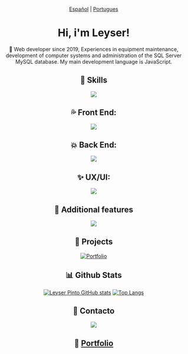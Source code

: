 
<!---->
<!---->
<!---->
<!---->
<!----><!--`Idiomas del Readme-->
<!---->
<!---->
<!---->
<div align="center">
  
[Español](https://github.com/LeyserPinto/LeyserPinto/blob/Main/README.md) |
[Portugues](https://github.com/LeyserPinto/LeyserPinto/blob/Main/README.pt-br.md)
  
</div>
<!---->
<!---->
<!----><!--`Presentacion-->
<!---->
<!---->
<!---->
<h1 align="center"> Hi, i'm Leyser! </h1>

<!---->
<!---->
<!---->
<!---->
<!----><!--`Un Poco sobre mi-->
<!---->
<!---->
<p align="center">
👀 Web developer since 2019, Experiences in equipment maintenance, development of computer systems and administration of the SQL Server MySQL database. My main development language is JavaScript.
</p>
<!---->
<!---->
<!---->
<!---->
<!----><!--Habilidades o Lenguajes conocidos-->
<!---->
<!---->
<!---->
<h2 align="center">🌱 Skills </h2>

<p align="center">
  <a href="https://skillicons.dev">
    <img src="https://skillicons.dev/icons?i=js,ts,html,css,php,cs" />
  </a>
</p>
<!---->
<!---->
<!---->
<!---->
<!----><!--Habilidades Front End-->
<!---->
<!---->
<!---->
<h2 align="center">💦 Front End: </h2>

<p align="center">
  <a href="https://skillicons.dev">
    <img src="https://skillicons.dev/icons?i=react,jquery,electron,tailwind,bootstrap" />
  </a>
</p>
<!---->
<!---->
<!---->
<!---->
<!----><!--Habilidades Back End-->
<!---->
<!---->
<!---->
<h2 align="center">💥 Back End: </h2>

<p align="center">
  <a href="https://skillicons.dev">
    <img src="https://skillicons.dev/icons?i=nodejs,mysql,mongodb" />
  </a>
</p>
<!---->
<!---->
<!---->
<!---->
<!----><!--Diseño de UX-->
<!---->
<!---->
<!---->
<h2 align="center">✨ UX/UI: </h2>

<p align="center">
  <a href="https://skillicons.dev">
    <img src="https://skillicons.dev/icons?i=figma,ps" />
  </a>
</p>

<!---->
<!---->
<!---->
<!---->
<!----><!--Otras Habilidades-->
<!---->
<!---->
<!---->
<h2 align="center">🎊 Additional features</h2>

<p align="center">
  <a href="https://skillicons.dev">
    <img src="https://skillicons.dev/icons?i=vite,git,github,linux,netlify" />
  </a>
</p>
<!---->
<!---->
<!---->
<!---->
<!----><!--Proyectos-->
<!---->
<!---->
<!---->
<!---->
<h2 align="center"> 💼 Projects </h2>
<div align="center"> 
  
[![Portfolio](https://github-readme-stats.vercel.app/api/pin/?username=LeyserPinto&repo=portfolio-netlify)](https://github.com/anuraghazra/github-readme-stats) 
  
</div>
<!---->
<!---->
<!---->
<!---->
<!----><!--Stats Github-->
<!---->
<!---->
<!---->
<!---->
<h2 align="center"> 📊 Github Stats </h2>
<div align="center">

[![Leyser Pinto GitHub stats](https://github-readme-stats.vercel.app/api?username=LeyserPinto&show_icons=true&theme=radical)](https://github.com/anuraghazra/github-readme-stats) [![Top Langs](https://github-readme-stats.vercel.app/api/top-langs/?username=LeyserPinto&show_icons=true&theme=radical&layout=compact)](https://github.com/anuraghazra/github-readme-stats)
</div>


<!---->
<!---->
<!---->
<!---->
<!----><!--Contacto-->
<!---->
<!---->
<!---->
<!---->
<h2 align="center"> 🔔 Contacto </h2>
<p align="center">
  <a href="https://www.linkedin.com/in/leyser-pinto/">
    <img src="https://skillicons.dev/icons?i=linkedin" />
  </a>
</p>

<h2 align="center">  💼 <a href="https://leyserpinto-portfolio.netlify.app/">Portfolio</a> 
</h2>
<!---
LeyserPinto/LeyserPinto is a ✨ special ✨ repository because its `README.md` (this file) appears on your GitHub profile.
You can click the Preview link to take a look at your changes.
--->
